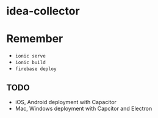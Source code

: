 # idea-collector

# Remember
- ```ionic serve```
- ```ionic build```
- ```firebase deploy```

## TODO
- iOS, Android deployment with Capacitor
- Mac, Windows deployment with Capcitor and Electron
